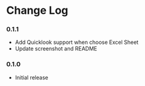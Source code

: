 # Change Log

### 0.1.1
- Add Quicklook support when choose Excel Sheet
- Update screenshot and README
### 0.1.0
- Initial release